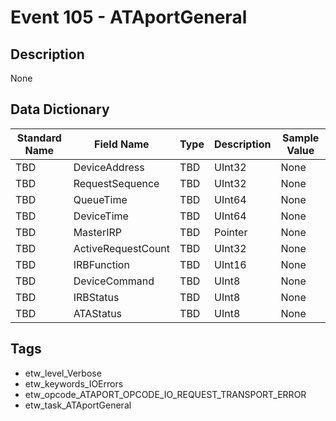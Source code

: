 # Event 105 - ATAportGeneral

## Description
None

## Data Dictionary
|Standard Name|Field Name|Type|Description|Sample Value|
|---|---|---|---|---|
|TBD|DeviceAddress|TBD|UInt32|None|None|
|TBD|RequestSequence|TBD|UInt32|None|None|
|TBD|QueueTime|TBD|UInt64|None|None|
|TBD|DeviceTime|TBD|UInt64|None|None|
|TBD|MasterIRP|TBD|Pointer|None|None|
|TBD|ActiveRequestCount|TBD|UInt32|None|None|
|TBD|IRBFunction|TBD|UInt16|None|None|
|TBD|DeviceCommand|TBD|UInt8|None|None|
|TBD|IRBStatus|TBD|UInt8|None|None|
|TBD|ATAStatus|TBD|UInt8|None|None|

## Tags
* etw_level_Verbose
* etw_keywords_IOErrors
* etw_opcode_ATAPORT_OPCODE_IO_REQUEST_TRANSPORT_ERROR
* etw_task_ATAportGeneral